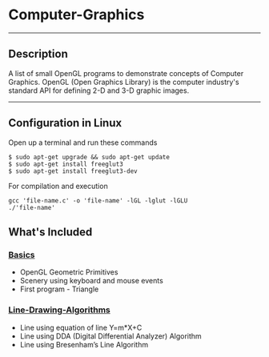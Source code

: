 # Computer-Graphics

---

## Description

A list of small OpenGL programs to demonstrate concepts of Computer Graphics. OpenGL (Open Graphics Library) is the computer industry's standard API for defining 2-D and 3-D graphic images. 

---

## Configuration in Linux

Open up a terminal and run these commands

```
$ sudo apt-get upgrade && sudo apt-get update
$ sudo apt-get install freeglut3
$ sudo apt-get install freeglut3-dev

```
For compilation and execution
```
gcc 'file-name.c' -o 'file-name' -lGL -lglut -lGLU
./'file-name'

```

## What's Included

### [Basics](/Basics)

- OpenGL Geometric Primitives
- Scenery using keyboard and mouse events
- First program - Triangle 

### [Line-Drawing-Algorithms](/)

- Line using equation of line Y=m*X+C
- Line using DDA (Digital Differential Analyzer) Algorithm
- Line using Bresenham’s Line Algorithm 

